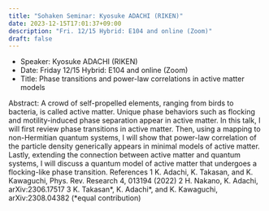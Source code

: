 ```yaml
---
title: "Sohaken Seminar: Kyosuke ADACHI (RIKEN)"
date: 2023-12-15T17:01:37+09:00
description: "Fri. 12/15 Hybrid: E104 and online (Zoom)"
draft: false
---
```


- Speaker:
Kyosuke ADACHI (RIKEN)
- Date:
Friday 12/15 Hybrid: E104 and online (Zoom)
- Title:
Phase transitions and power-law correlations in active matter models

<!--more-->
Abstract:
 A crowd of self-propelled elements, ranging from birds to bacteria, is called active matter. Unique phase behaviors such as flocking and motility-induced phase separation appear in active matter. In this talk, I will first review phase transitions in active matter. Then, using a mapping to non-Hermitian quantum systems, I will show that power-law correlation of the particle density generically appears in minimal models of active matter. Lastly, extending the connection between active matter and quantum systems, I will discuss a quantum model of active matter that undergoes a flocking-like phase transition.
References
1 K. Adachi, K. Takasan, and K. Kawaguchi, Phys. Rev. Research 4, 013194 (2022)
2 H. Nakano, K. Adachi, arXiv:2306.17517
3 K. Takasan*, K. Adachi*, and K. Kawaguchi, arXiv:2308.04382 (*equal contribution)